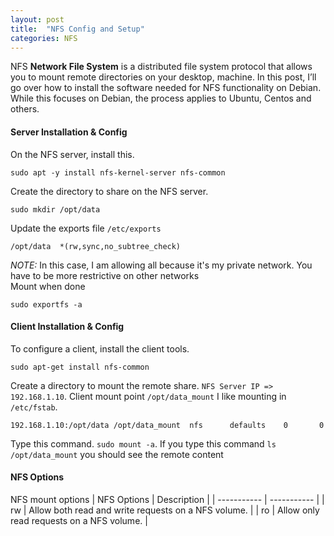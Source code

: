 ```yaml
---
layout: post
title:  "NFS Config and Setup"
categories: NFS 
---
```


NFS **Network File System** is a distributed file system protocol that allows you to mount remote directories on your desktop, machine. 
In this post, I’ll go over how to install the software needed for NFS functionality on Debian. While this focuses on Debian, the process
applies to Ubuntu, Centos and others.

#### **Server Installation & Config**
On the NFS server, install this.
```
sudo apt -y install nfs-kernel-server nfs-common
```
Create the directory to share on the NFS server.
```
sudo mkdir /opt/data
```
Update the exports file `/etc/exports`
```
/opt/data  *(rw,sync,no_subtree_check)
```
*NOTE:* In this case, I am allowing all because it's my private network. You have to be more restrictive on other networks<br>
Mount when done
```
sudo exportfs -a
```



#### **Client Installation & Config**
To configure a client, install the client tools.
```
sudo apt-get install nfs-common
```
Create a directory to mount the remote share. `NFS Server IP => 192.168.1.10`. Client mount point `/opt/data_mount`
I like mounting in `/etc/fstab`.
```
192.168.1.10:/opt/data /opt/data_mount  nfs      defaults    0       0
```
Type this command. `sudo mount -a`. If you type this command `ls /opt/data_mount` you should see the remote content




#### **NFS Options**
NFS mount options
| NFS Options      | Description |
| ----------- | ----------- |
| rw      | Allow both read and write requests on a NFS volume.       |
| ro   | Allow only read requests on a NFS volume.        |

